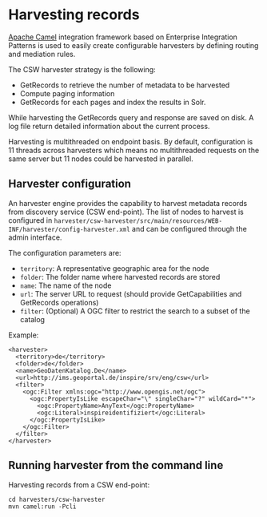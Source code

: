 # Harvesting records


[Apache Camel](http://camel.apache.org/) integration framework based on 
Enterprise Integration Patterns is used to easily create configurable harvesters 
by defining routing and mediation rules.

The CSW harvester strategy is the following:
* GetRecords to retrieve the number of metadata to be harvested
* Compute paging information
* GetRecords for each pages and index the results in Solr.


While harvesting the GetRecords query and response are saved on disk. 
A log file return detailed information about the current process.


Harvesting is multithreaded on endpoint basis. By default, configuration 
is 11 threads across harvesters which means no multithreaded requests 
on the same server but 11 nodes could be harvested in parallel. 


## Harvester configuration

An harvester engine provides the capability to harvest metadata records 
from discovery service (CSW end-point).
The list of nodes to harvest is configured in ```harvester/csw-harvester/src/main/resources/WEB-INF/harvester/config-harvester.xml```
and can be configured through the admin interface.


The configuration parameters are:

* ```territory```: A representative geographic area for the node
* ```folder```: The folder name where harvested records are stored
* ```name```: The name of the node
* ```url```: The server URL to request (should provide GetCapabilities and GetRecords operations)
* ```filter```: (Optional) A OGC filter to restrict the search to a subset of the catalog


Example:

```
<harvester>
  <territory>de</territory>
  <folder>de</folder>
  <name>GeoDatenKatalog.De</name>
  <url>http://ims.geoportal.de/inspire/srv/eng/csw</url>
  <filter>
    <ogc:Filter xmlns:ogc="http://www.opengis.net/ogc">
      <ogc:PropertyIsLike escapeChar="\" singleChar="?" wildCard="*">
        <ogc:PropertyName>AnyText</ogc:PropertyName>
        <ogc:Literal>inspireidentifiziert</ogc:Literal>
      </ogc:PropertyIsLike>
    </ogc:Filter>
  </filter>
</harvester>
```

## Running harvester from the command line


Harvesting records from a CSW end-point:

```
cd harvesters/csw-harvester
mvn camel:run -Pcli
```
